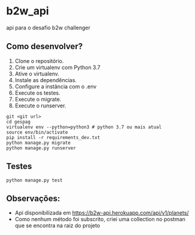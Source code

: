 # b2w_api
api para o desafio b2w challenger

## Como desenvolver?

1. Clone o repositório.
1. Crie um virtualenv com Python 3.7
1. Ative o virtualenv.
1. Instale as dependências.
1. Configure a instância com o .env
1. Execute os testes.
1. Execute o migrate.
1. Execute o runserver.

```console
git <git url>
cd gespag
virtualenv env --python=python3 # python 3.7 ou mais atual
source env/bin/activate
pip install -r requirements_dev.txt
python manage.py migrate
python manage.py runserver
```

## Testes
```console
python manage.py test
```

## Observações:
* Api disponibilizada em https://b2w-api.herokuapp.com/api/v1/planets/
* Como nenhum método foi subscrito, criei uma collection no postman que se encontra na raiz do projeto
